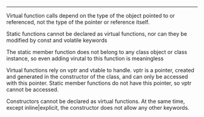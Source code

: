 ----
Virtual function calls depend on the type of the object pointed to or referenced, not the type of the pointer or reference itself.

Static functions cannot be declared as virtual functions, nor can they be modified by const and volatile keywords

The static member function does not belong to any class object or class instance, so even adding virutal to this function is meaningless

Virtual functions rely on vptr and vtable to handle. vptr is a pointer, created and generated in the constructor of the class, and can only be accessed with this pointer. Static member functions do not have this pointer, so vptr cannot be accessed.

Constructors cannot be declared as virtual functions. At the same time, except inline|explicit, the constructor does not allow any other keywords.